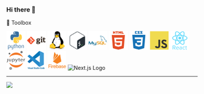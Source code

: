 ### Hi there 👋

<!--
**anonmouse1/anonmouse1** is a ✨ _special_ ✨ repository because its `README.md` (this file) appears on your GitHub profile.

Here are some ideas to get you started:

- 🔭 I’m currently working on ... an interview question generator using the OpenAI API
- 🌱 I’m currently learning ...React and Javascript
- 👯 I’m looking to collaborate on ... anything React based
- 🤔 I’m looking for help with ... 
- 💬 Ask me about ...
- 📫 How to reach me: ... feel free to message me here on Github or send an email to XXXX@simplelogin.com
- 😄 Pronouns: ...
- ⚡ Fun fact: ...


-->
<!-- Your badges -->
🧰 Toolbox
<p float="left">
    <img src="https://github.com/devicons/devicon/blob/master/icons/python/python-original-wordmark.svg" alt="Python Logo" width="50" height="50"/>
    <img src="https://github.com/devicons/devicon/blob/master/icons/git/git-original-wordmark.svg" alt="Git Logo" width="50" height="50"/>
    <img src="https://github.com/devicons/devicon/blob/master/icons/linux/linux-original.svg" alt="Linux Logo" width="50" height="50"/>
    <img src="https://github.com/devicons/devicon/blob/master/icons/bash/bash-original.svg" alt="Bash Logo" width="50" height="50"/>  
    <img src="https://github.com/devicons/devicon/blob/master/icons/mysql/mysql-original-wordmark.svg" alt="MySQL Logo" width="50" height="50"/>
    <img src="https://github.com/devicons/devicon/blob/master/icons/html5/html5-plain-wordmark.svg" alt="HTML5 Logo" width="50" height="50"/>
    <img src="https://github.com/devicons/devicon/blob/master/icons/css3/css3-plain-wordmark.svg" alt="CSS3 Logo" width="50" height="50"/>
    <img src="https://github.com/devicons/devicon/blob/master/icons/javascript/javascript-original.svg" alt="Javascript Logo" width="50" height="50"/>
    <img src="https://github.com/devicons/devicon/blob/master/icons/react/react-original-wordmark.svg" alt="React Logo" width="50" height="50"/>
    <img src="https://github.com/devicons/devicon/blob/master/icons/jupyter/jupyter-original-wordmark.svg" alt="Jupyter Logo" width="50" height="50"/>
    <img src="https://github.com/devicons/devicon/blob/master/icons/vscode/vscode-original-wordmark.svg" alt="VSCode Logo" width="50" height="50"/>
    <img src="https://github.com/devicons/devicon/blob/master/icons/firebase/firebase-plain-wordmark.svg" alt="Firebase Logo" width="50" height="50"/>
     <img src="https://github.com/devicons/devicon/blob/master/icons/nextjs/nextjs-original-wordmark.svgg" alt="Next.js Logo" width="50" height="50"/>

                
  
</p>     

---

<p float="left">	
  <img height="250" src="https://github-readme-stats.vercel.app/api/top-langs/?username=anonmouse1&layout=compact&langs_count=10"/>	
</p>
